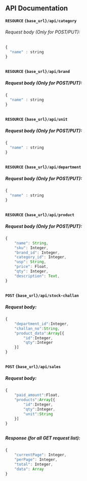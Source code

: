 ## API Documentation

 <summary><b><code>RESOURCE</code>  <code>{base_url}/api/category</code></b></summary>

 ###### Request body (Only for POST/PUT):

```javascript
{
  "name" : string
}
```
##
 <summary><b><code>RESOURCE</code>  <code>{base_url}/api/brand</code></b></summary>

 ##### Request body (Only for POST/PUT):

```javascript
{
  "name" : string
}
```
##
 <summary><b><code>RESOURCE</code>  <code>{base_url}/api/unit</code></b></summary>

 ##### Request body (Only for POST/PUT):

```javascript
{
  "name" : string
}
```
##
 <summary><b><code>RESOURCE</code>  <code>{base_url}/api/department</code></b></summary>

 ##### Request body (Only for POST/PUT):

```javascript
{
  "name" : string
}
```
##
 <summary><b><code>RESOURCE</code>  <code>{base_url}/api/product</code></b></summary>

 ##### Request body (Only for POST/PUT):

```javascript
{
	"name": String,
	"sku": Integer,
	"brand_id": Integer,
	"category_id": Integer,
	"usp": String,
	"price": Float,
	"qty": Integer,
	"description": Text,
}
```
##
 <summary><b><code>POST</code>  <code>{base_url}/api/stock-challan</code></b></summary>

 ##### Request body:

```javascript
{
	"department_id":Integer,
	"challan_no":String,
	"product_data":Array[{
		"id":Integer,
		"qty":Integer
	}]
}
```

##
 <summary><b><code>POST</code>  <code>{base_url}/api/sales</code></b></summary>

 ##### Request body:

```javascript
{
	"paid_amount":Float,
	"products":Array[{
		"id":Integer,
		"qty":Integer,
		"unit":String
	}]
}
```

##
 ##### Response (for all GET request list):

```javascript
{
	"currentPage": Integer,
	"perPage": Integer,
	"total": Integer,
	"data": Array
}
```

